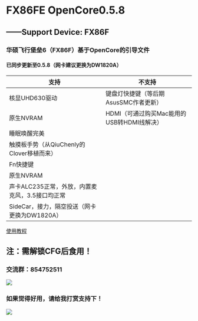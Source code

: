# FX86FE OpenCore0.5.8
## ——Support Device: FX86F
###   华硕飞行堡垒6（FX86F）基于OpenCore的引导文件
####  已同步更新至0.5.8（网卡建议更换为DW1820A）

| 支持 | 不支持 |
| ---------- | -----------|
| 核显UHD630驱动  | 键盘灯快捷键（等后期AsusSMC作者更新） |
| 原生NVRAM | HDMI（可通过购买Mac能用的USB转HDMI线解决） |
| 睡眠唤醒完美 |  |
| 触摸板手势（从QiuChenly的Clover移植而来） |  |
| Fn快捷键 |  |
| 原生NVRAM |  |
| 声卡ALC235正常，外放，内置麦克风，3.5接口均正常 |  |
| SideCar，接力，隔空投送（网卡更换为DW1820A） |  |

[使用教程](https://github.com/EricCui2333/FX86FE-OpenCore-0.5.5/blob/master/零基础教程.PDF)	

## 注：需解锁CFG后食用！

### 交流群：854752511

![](https://github.com/EricCui2333/FX86FE-OpenCore-0.5.5/blob/master/854752511.jpg)

### 如果觉得好用，请给我打赏支持下！

![](https://github.com/EricCui2333/FX86FE-OpenCore-0.5.5/blob/master/打赏.jpg)
